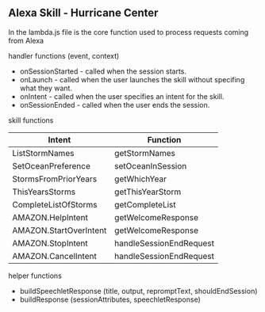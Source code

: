 Alexa Skill - Hurricane Center
------------------------------

In the lambda.js file is the core function used to process requests coming from Alexa

handler functions (event, context)
- onSessionStarted - called when the session starts.
- onLaunch - called when the user launches the skill without specifing what they want.
- onIntent - called when the user specifies an intent for the skill.
- onSessionEnded - called when the user ends the session.

skill functions

| Intent | Function |
|----------|--------|
| ListStormNames | getStormNames |
| SetOceanPreference | setOceanInSession |
| StormsFromPriorYears | getWhichYear |
| ThisYearsStorms | getThisYearStorm |
| CompleteListOfStorms | getCompleteList |
| AMAZON.HelpIntent | getWelcomeResponse |
| AMAZON.StartOverIntent | getWelcomeResponse |
| AMAZON.StopIntent | handleSessionEndRequest |
| AMAZON.CancelIntent | handleSessionEndRequest |

helper functions
- buildSpeechletResponse (title, output, repromptText, shouldEndSession)
- buildResponse (sessionAttributes, speechletResponse)
